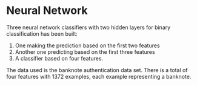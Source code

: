 # Neural Network

Three neural network classifiers with two hidden layers for binary classification has been built: 

1. One making the prediction based on the first two features
2. Another one predicting based on the first three features
3. A classifier based on four features. 


The data used is the banknote authentication data set. There is a total of four features with 1372 examples, each example representing a banknote.
